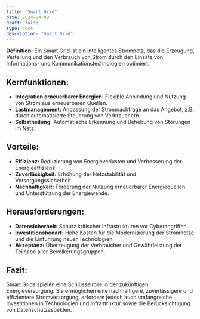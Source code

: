 ```yaml
---
title: "Smart Grid"
date: 2024-04-08
draft: false
type: docs
description: "Smart Grid"
---
```


**Definition:** Ein Smart Grid ist ein intelligentes Stromnetz, das die Erzeugung, Verteilung und den Verbrauch von Strom durch den Einsatz von Informations- und Kommunikationstechnologien optimiert.

## Kernfunktionen:

- **Integration erneuerbarer Energien:** Flexible Anbindung und Nutzung von Strom aus erneuerbaren Quellen.
- **Lastmanagement:** Anpassung der Stromnachfrage an das Angebot, z.B. durch automatisierte Steuerung von Verbrauchern.
- **Selbstheilung:** Automatische Erkennung und Behebung von Störungen im Netz.

## Vorteile:

- **Effizienz:** Reduzierung von Energieverlusten und Verbesserung der Energieeffizienz.
- **Zuverlässigkeit:** Erhöhung der Netzstabilität und Versorgungssicherheit.
- **Nachhaltigkeit:** Förderung der Nutzung erneuerbarer Energiequellen und Unterstützung der Energiewende.

## Herausforderungen:

- **Datensicherheit:** Schutz kritischer Infrastrukturen vor Cyberangriffen.
- **Investitionsbedarf:** Hohe Kosten für die Modernisierung der Stromnetze und die Einführung neuer Technologien.
- **Akzeptanz:** Überzeugung der Verbraucher und Gewährleistung der Teilhabe aller Bevölkerungsgruppen.

## Fazit:

Smart Grids spielen eine Schlüsselrolle in der zukünftigen Energieversorgung. Sie ermöglichen eine nachhaltigere, zuverlässigere und effizientere Stromversorgung, erfordern jedoch auch umfangreiche Investitionen in Technologien und Infrastruktur sowie die Berücksichtigung von Datenschutzaspekten.
